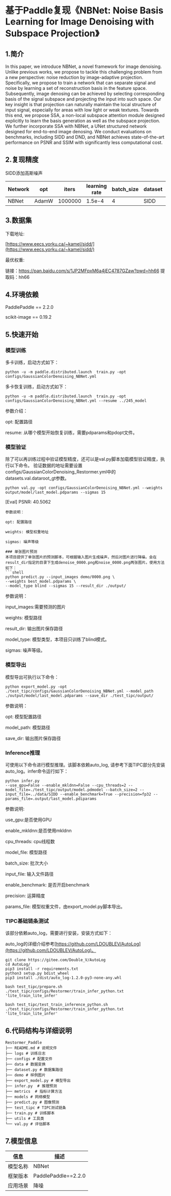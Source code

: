 # 基于Paddle复现《NBNet: Noise Basis Learning for Image Denoising with Subspace Projection》

## 1.简介

In this paper, we introduce NBNet, a novel framework for image denoising. Unlike previous works, we propose to tackle this challenging problem from a new perspective: noise reduction by image-adaptive projection. Specifically, we propose to train a network that can separate signal and noise by learning a set of reconstruction basis in the feature space. Subsequently, image denosing can be achieved by selecting corresponding basis of the signal subspace and projecting the input into such space. Our key insight is that projection can naturally maintain the local structure of input signal, especially for areas with low light or weak textures. Towards this end, we propose SSA, a non-local subspace attention module designed explicitly to learn the basis generation as well as the subspace projection. We further incorporate SSA with NBNet, a UNet structured network designed for end-to-end image denosing. We conduct evaluations on benchmarks, including SIDD and DND, and NBNet achieves state-of-the-art performance on PSNR and SSIM with significantly less computational cost.


## 2.复现精度

SIDD添加高斯噪声

| Network | opt   | iters  | learning rate | batch_size | dataset | GPUS | PSNR    |
| ------- | ----- | ------ | ------------- | ---------- | ------- | ---- | ------- |
| NBNet | AdamW | 1000000 | 1.5e-4        | 4          | SIDD    | 1    | 40.24 |


## 3.数据集

下载地址:

[https://www.eecs.yorku.ca/~kamel/sidd/](https://www.eecs.yorku.ca/~kamel/sidd/)


最优权重:

链接：https://pan.baidu.com/s/1JP2MFpxM6a4jEC4787GZaw?pwd=hh66 
提取码：hh66



## 4.环境依赖

PaddlePaddle == 2.2.0

scikit-image == 0.19.2

## 5.快速开始

### 模型训练

多卡训练，启动方式如下：

```shell
python -u -m paddle.distributed.launch  train.py -opt configs/GaussianColorDenoising_NBNet.yml 
```

多卡恢复训练，启动方式如下：

```shell
python -u -m paddle.distributed.launch  train.py -opt configs/GaussianColorDenoising_NBNet.yml --resume ../245_model
```

参数介绍：

opt: 配置路径

resume: 从哪个模型开始恢复训练，需要pdparams和pdopt文件。


### 模型验证

除了可以再训练过程中验证模型精度，还可以是val.py脚本加载模型验证精度，执行以下命令。
验证数据的地址需要设置configs/GaussianColorDenoising_Restormer.yml中的datasets.val.dataroot_gt参数。

```shell
python val.py -opt configs/GaussianColorDenoising_NBNet.yml --weights output/model/last_model.pdparams --sigmas 15 
```

[Eval] PSNR: 40.5062

```
参数说明：

opt: 配置路径

weights: 模型权重地址

sigmas: 噪声等级

### 单张图片预测
本项目提供了单张图片的预测脚本，可根据输入图片生成噪声，然后对图片进行降噪。会在result_dir指定的目录下生成denoise_0000.png和noise_0000.png两张图片。使用方法如下：
​```shell
python predict.py --input_images demo/0000.png \
--weights best_model.pdparams \
--model_type blind --sigmas 15 --result_dir ./output/
```

参数说明：

input_images:需要预测的图片

weights: 模型路径

result_dir: 输出图片保存路径

model_type: 模型类型，本项目只训练了blind模式。

sigmas: 噪声等级。



### 模型导出

模型导出可执行以下命令：

```shell
python export_model.py -opt ./test_tipc/configs/GaussianColorDenoising_NBNet.yml --model_path ./output/model/last_model.pdparams --save_dir ./test_tipc/output/
```

参数说明：

opt: 模型配置路径

model_path: 模型路径

save_dir: 输出图片保存路径

### Inference推理

可使用以下命令进行模型推理。该脚本依赖auto_log, 请参考下面TIPC部分先安装auto_log。infer命令运行如下：

```shell
python infer.py
--use_gpu=False --enable_mkldnn=False --cpu_threads=2 --model_file=./test_tipc/output/model.pdmodel --batch_size=2 --input_file=../data/SIDD --enable_benchmark=True --precision=fp32 --params_file=.output/last_model.pdiparams 
```

参数说明:

use_gpu:是否使用GPU

enable_mkldnn:是否使用mkldnn

cpu_threads: cpu线程数

model_file: 模型路径

batch_size: 批次大小

input_file: 输入文件路径

enable_benchmark: 是否开启benchmark

precision: 运算精度

params_file: 模型权重文件，由export_model.py脚本导出。



### TIPC基础链条测试

该部分依赖auto_log，需要进行安装，安装方式如下：

auto_log的详细介绍参考[https://github.com/LDOUBLEV/AutoLog](https://github.com/LDOUBLEV/AutoLog)。

```shell
git clone https://gitee.com/Double_V/AutoLog
cd AutoLog/
pip3 install -r requirements.txt
python3 setup.py bdist_wheel
pip3 install ./dist/auto_log-1.2.0-py3-none-any.whl
```


```shell
bash test_tipc/prepare.sh ./test_tipc/configs/Restormer/train_infer_python.txt 'lite_train_lite_infer'

bash test_tipc/test_train_inference_python.sh ./test_tipc/configs/Restormer/train_infer_python.txt 'lite_train_lite_infer'
```


## 6.代码结构与详细说明

```
Restormer_Paddle
├── README.md # 说明文件
├── logs # 训练日志
├── configs # 配置文件
├── data # 数据变换
├── dataset.py # 数据集路径
├── demo # 样例图片
├── export_model.py # 模型导出
├── infer.py  # 推理预测
├── metrics  # 指标计算方法
├── models # 网络模型
├── predict.py # 图像预测
├── test_tipc # TIPC测试链条
├── train.py # 训练脚本
├── utils # 工具类
└── val.py # 评估脚本

```

## 7.模型信息

| 信息     | 描述                |
| -------- | ------------------- |
| 模型名称 | NBNet              |
| 框架版本 | PaddlePaddle==2.2.0 |
| 应用场景 | 降噪                |

